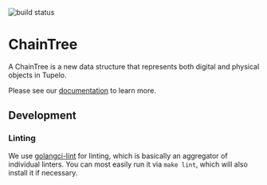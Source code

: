 ![build status](https://codebuild.eu-central-1.amazonaws.com/badges?uuid=eyJlbmNyeXB0ZWREYXRhIjoiZlMvVU9DaWlIL2MraWxybEJJbnVIT3pMbnE3anRxNVNvei9XSkRyZ3FscFdKY3dieVRXblBjaGY5dmZRaUJiVjA4Ky9KY2d4ZitiQy9DN0J5RDZuamdZPSIsIml2UGFyYW1ldGVyU3BlYyI6IlRZS0w3RndOTEpmbEo2bFgiLCJtYXRlcmlhbFNldFNlcmlhbCI6MX0%3D&branch=master)

# ChainTree

A ChainTree is a new data structure that represents both digital and physical objects in Tupelo.

Please see our [documentation](https://docs.quorumcontrol.com/docs/chaintree.html) to learn more.

## Development
### Linting
We use [golangci-lint](https://github.com/golangci/golangci-lint) for linting, which is
basically an aggregator of individual linters. You can most easily run it via `make lint`,
which will also install it if necessary.
